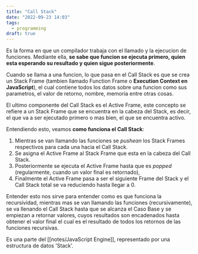 ```yaml
---
title: "Call Stack"
date: "2022-09-23 14:03"
tags: 
  - programming
draft: true
---
```

Es la forma en que un compilador trabaja con el llamado y la ejecucion de funciones. Mediante ella, **se sabe que funcion se ejecuta primero, quien esta esperando su resultado y quien sigue posteriormente**.

Cuando se llama a una funcion, lo que pasa en el Call Stack es que se crea un Stack Frame (tambien llamado Function Frame o **Execution Context en JavaScript**), el cual contiene todos los datos sobre una funcion como sus parametros, el valor de retorno, nombre, memoria entre otras cosas.

El ultimo componente del Call Stack es el Active Frame, este concepto se refiere a un Stack Frame que se encuentra en la cabeza del Stack, es decir, el que va a ser ejecutado primero o mas bien, el que se encuentra activo.

Entendiendo esto, veamos **como funciona el Call Stack**:
1. Mientras se van llamando las funciones se *pushean* los Stack Frames respectivos para cada una hacia el Call Stack.
2. Se asigna el Active Frame al Stack Frame que esta en la cabeza del Call Stack.
3. Posteriormente se ejecuta el Active Frame hasta que es *popped* (regularmente, cuando un valor final es retornado), 
4. Finalmente el Active Frame pasa a ser el siguiente Frame del Stack y el Call Stack total se va reduciendo hasta llegar a 0.

Entender esto nos sirve para entender como es que funciona la recursividad, mientras mas se van llamando las funciones (recursivamente), se va llenando el Call Stack hasta que se alcanza el Caso Base y se empiezan a retornar valores, cuyos resultados son encadenados hasta obtener el valor final el cual es el resultado de todos los retornos de las funciones recursivas.

Es una parte del [[notes/JavaScript Engine]], representado por una estructura de datos 'Stack'.
